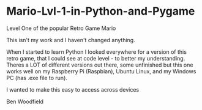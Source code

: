 # Mario-Lvl-1-in-Python-and-Pygame

Level One of the popular Retro Game Mario

This isn't my work and I haven't changed anything. 

When I started to learn Python I looked everywhere for a version of this retro game,
that I could see at code level - to better my understanding. Theres a LOT of different versions out there, some unfinished but this one 
works well on my Raspberry Pi (Raspbian), Ubuntu Linux, and my Windows PC (has .exe file to run).

I wanted to make this easy to access across devices

Ben Woodfield
